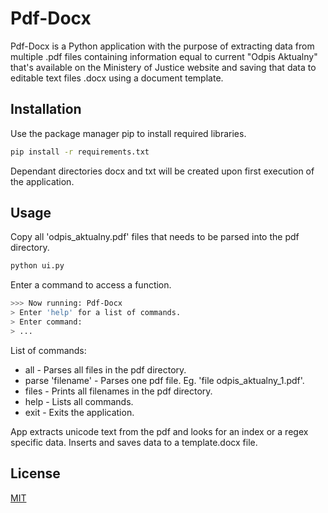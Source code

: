 # Pdf-Docx

Pdf-Docx is a Python application with the purpose of extracting data from multiple .pdf
files containing information equal to current "Odpis Aktualny" that's available on 
the Ministery of Justice website and saving that data to editable text files .docx 
using a document template.

## Installation

Use the package manager pip to install required libraries.

```bash
pip install -r requirements.txt
```
Dependant directories docx and txt will be created upon first execution of the application.

## Usage

Copy all 'odpis_aktualny.pdf' files that needs to be parsed into the pdf directory.

```bash
python ui.py
```

Enter a command to access a function.
```bash
>>> Now running: Pdf-Docx
> Enter 'help' for a list of commands.
> Enter command:
> ...
```

List of commands:
- all -  Parses all files in the pdf directory.
- parse 'filename' - Parses one pdf file. Eg. 'file odpis_aktualny_1.pdf'.
- files - Prints all filenames in the pdf directory.
- help - Lists all commands.
- exit - Exits the application.


App extracts unicode text from the pdf and looks for an index or
a regex specific data.
Inserts and saves data to a template.docx file.


## License

[MIT](https://choosealicense.com/licenses/mit/)
